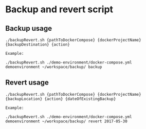 # Backup and revert script

## Backup usage

	./backupRevert.sh {pathToDockerCompose} {dockerProjectName} {backupDestination} {action}
	
	Example:

	./backupRevert.sh ./demo-environment/docker-compose.yml demoenvironment ~/workspace/backup/ backup

## Revert usage

	./backupRevert.sh {pathToDockerCompose} {dockerProjectName} {backupLocation} {action} {dateOfExistingBackup}
	
	Example:

	./backupRevert.sh ./demo-environment/docker-compose.yml demoenvironment ~/workspace/backup/ revert 2017-05-30

